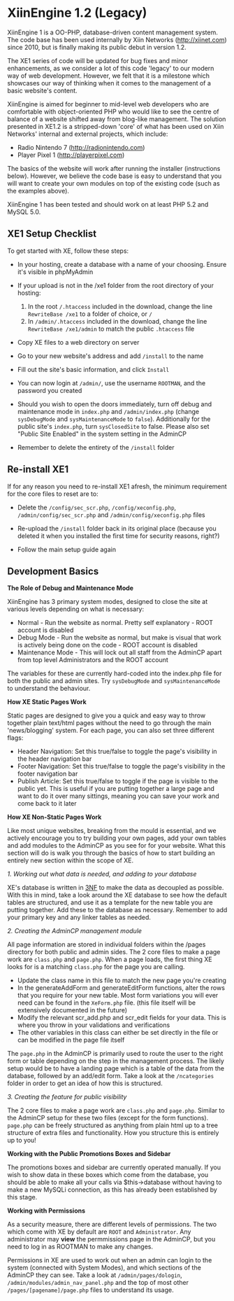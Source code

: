 XiinEngine 1.2 (Legacy)
=========================

XiinEngine 1 is a OO-PHP, database-driven content management system. The code base has been used internally by Xiin Networks (http://xiinet.com) since 2010, but is finally making its public debut in version 1.2.

The XE1 series of code will be updated for bug fixes and minor enhancements, as we consider a lot of this code 'legacy' to our modern way of web development. However, we felt that it is a milestone which showcases our way of thinking when it comes to the management of a basic website's content.

XiinEngine is aimed for beginner to mid-level web developers who are comfortable with object-oriented PHP who would like to see the centre of balance of a website shifted away from blog-like management. The solution presented in XE1.2 is a stripped-down 'core' of what has been used on Xiin Networks' internal and external projects, which include:
* Radio Nintendo 7 (http://radionintendo.com)
* Player Pixel 1 (http://playerpixel.com)

The basics of the website will work after running the installer (instructions below). However, we believe the code base is easy to understand that you will want to create your own modules on top of the existing code (such as the examples above).

XiinEngine 1 has been tested and should work on at least PHP 5.2 and MySQL 5.0.

XE1 Setup Checklist
------------------------

To get started with XE, follow these steps:

*  In your hosting, create a database with a name of your choosing. Ensure it's visible in phpMyAdmin

*  If your upload is not in the /xe1 folder from the root directory of your hosting:
   1.  In the root `/.htaccess` included in the download, change the line `RewriteBase /xe1` to a folder of choice, or `/`
   2.  In `/admin/.htaccess` included in the download, change the line `RewriteBase /xe1/admin` to match the public `.htaccess` file

*  Copy XE files to a web directory on server

*  Go to your new website's address and add `/install` to the name

*  Fill out the site's basic information, and click `Install`

*  You can now login at `/admin/`, use the username `ROOTMAN`, and the password you created

*  Should you wish to open the doors immediately, turn off debug and maintenance mode in `index.php` and `/admin/index.php` (change `sysDebugMode` and `sysMaintenanceMode` to `false`). Additionally for the public site's `index.php`, turn `sysClosedSite` to false. Please also set "Public Site Enabled" in the system setting in the AdminCP

*  Remember to delete the entirety of the `/install` folder

Re-install XE1
------------------------

If for any reason you need to re-install XE1 afresh, the minimum requirement for the core files to reset are to:

*  Delete the `/config/sec_scr.php`, `/config/xeconfig.php`, `/admin/config/sec_scr.php` and `/admin/config/xeconfig.php` files

*  Re-upload the `/install` folder back in its original place (because you deleted it when you installed the first time for security reasons, right?)

*  Follow the main setup guide again

Development Basics
---------------------------

**The Role of Debug and Maintenance Mode**

XiinEngine has 3 primary system modes, designed to close the site at various levels depending on what is necessary:

*  Normal - Run the website as normal. Pretty self explanatory - ROOT account is disabled
*  Debug Mode - Run the website as normal, but make is visual that work is actively being done on the code - ROOT account is disabled
*  Maintenance Mode - This will lock out all staff from the AdminCP apart from top level Administrators and the ROOT account

The variables for these are currently hard-coded into the index.php file for both the public and admin sites. Try `sysDebugMode` and `sysMaintenanceMode` to understand the behaviour.

**How XE Static Pages Work**

Static pages are designed to give you a quick and easy way to throw together plain text/html pages without the need to go through the main 'news/blogging' system.
For each page, you can also set three different flags:

* Header Navigation: Set this true/false to toggle the page's visibility in the header navigation bar
* Footer Navigation: Set this true/false to toggle the page's visibility in the footer navigation bar
* Publish Article: Set this true/false to toggle if the page is visible to the public yet. This is useful if you are putting together a large page and want to do it over many sittings, meaning you can save your work and come back to it later

**How XE Non-Static Pages Work**

Like most unique websites, breaking from the mould is essential, and we actively encourage you to try building your own pages, add your own tables and add modules to the AdminCP as you see for for your website. What this section will do is walk you through the basics of how to start building an entirely new section within the scope of XE.


*1. Working out what data is needed, and adding to your database*

XE's database is written in [3NF](http://en.wikipedia.org/wiki/Third_normal_form "3NF") to make the data as decoupled as possible. With this in mind, take a look around the XE database to see how the default tables are structured, and use it as a template for the new table you are putting together.
Add these to the database as necessary. Remember to add your primary key and any linker tables as needed.

*2. Creating the AdminCP management module*

All page information are stored in individual folders within the /pages directory for both public and admin sides. The 2 core files to make a page work are `class.php` and `page.php`. When a page loads, the first thing XE looks for is a matching `class.php` for the page you are calling.

* Update the class name in this file to match the new page you're creating
* In the generateAddForm and generateEditForm functions, alter the rows that you require for your new table. Most form variations you will ever need can be found in the `XeForm.php` file. (this file itself will be extensively documented in the future)
* Modify the relevant scr_add.php and scr_edit fields for your data. This is where you throw in your validations and verifications
* The other variables in this class can either be set directly in the file or can be modified in the page file itself

The `page.php` in the AdminCP is primarily used to route the user to the right form or table depending on the step in the management process. The likely setup would be to have a landing page which is a table of the data from the database, followed by an add/edit form. Take a look at the `/ncategories` folder in order to get an idea of how this is structured.

*3. Creating the feature for public visibility*

The 2 core files to make a page work are `class.php` and `page.php`. Similar to the AdminCP setup for these two files (except for the form functions). `page.php` can be freely structured as anything from plain html up to a tree structure of extra files and functionality. How you structure this is entirely up to you!


**Working with the Public Promotions Boxes and Sidebar**

The promotions boxes and sidebar are currently operated manually. If you wish to show data in these boxes which come from the database, you should be able to make all your calls via $this->database without having to make a new MySQLi connection, as this has already been established by this stage.

**Working with Permissions**

As a security measure, there are different levels of permissions. The two which come with XE by default are `ROOT` and `Administrator`. Any administrator may **view** the permmissions page in the AdminCP, but you need to log in as ROOTMAN to make any changes.

Permissions in XE are used to work out when an admin can login to the system (connected with System Modes), and which sections of the AdminCP they can see. Take a look at `/admin/pages/dologin`, `/admin/modules/admin_nav_panel.php` and the top of most other `/pages/[pagename]/page.php` files to understand its usage.
